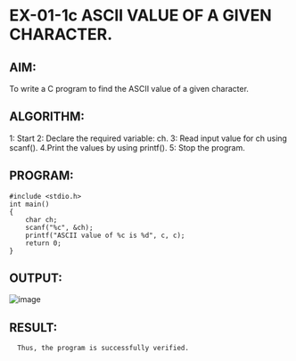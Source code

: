 # EX-01-1c  ASCII VALUE OF A GIVEN CHARACTER.

## AIM:
   To write a C program to find the ASCII value of a given character.

## ALGORITHM:
1: Start
2: Declare the required variable: ch.
3: Read input value for ch using scanf().
4.Print the values by using printf().
5: Stop the program.

## PROGRAM:
```
#include <stdio.h>
int main()
{  
    char ch;
    scanf("%c", &ch);
    printf("ASCII value of %c is %d", c, c);
    return 0;
}
```

## OUTPUT:
![image](https://github.com/Yuvaranithulasingam/EX-01-1c/assets/121418522/f06b1231-0ae7-4a5b-9d08-af134efdfef5)

## RESULT:
      Thus, the program is successfully verified.
